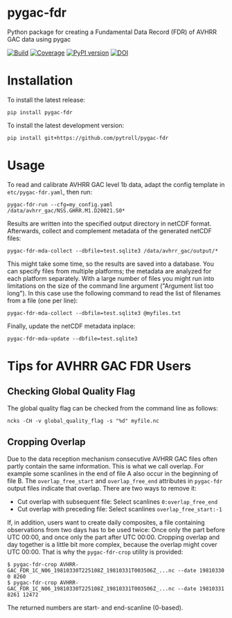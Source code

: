# pygac-fdr
Python package for creating a Fundamental Data Record (FDR) of AVHRR GAC data using pygac


[![Build](https://github.com/pytroll/pygac-fdr/actions/workflows/ci.yaml/badge.svg)](https://github.com/pytroll/pygac-fdr/actions/workflows/ci.yaml)
[![Coverage](https://codecov.io/gh/pytroll/pygac-fdr/branch/main/graph/badge.svg?token=LC55GL9GXN)](https://codecov.io/gh/pytroll/pygac-fdr)
[![PyPI version](https://badge.fury.io/py/pygac-fdr.svg)](https://badge.fury.io/py/pygac-fdr)
[![DOI](https://zenodo.org/badge/DOI/10.5281/zenodo.5762183.svg)](https://doi.org/10.5281/zenodo.5762183)

Installation
============

To install the latest release:
```
pip install pygac-fdr
```

To install the latest development version:
```
pip install git+https://github.com/pytroll/pygac-fdr
```

Usage
=====

To read and calibrate AVHRR GAC level 1b data, adapt the config template in `etc/pygac-fdr.yaml`, then
run:
```
pygac-fdr-run --cfg=my_config.yaml /data/avhrr_gac/NSS.GHRR.M1.D20021.S0*
```

Results are written into the specified output directory in netCDF format. Afterwards, collect and
complement metadata of the generated netCDF files:

```
pygac-fdr-mda-collect --dbfile=test.sqlite3 /data/avhrr_gac/output/*
```

This might take some time, so the results are saved into a database. You can specify files from
multiple platforms; the metadata are analyzed for each platform separately. With a large number
of files you might run into limitations on the size of the command line argument ("Argument list
too long"). In this case use the following command to read the list of filenames from a file
(one per line):

```
pygac-fdr-mda-collect --dbfile=test.sqlite3 @myfiles.txt
```

Finally, update the netCDF metadata inplace:

```
pygac-fdr-mda-update --dbfile=test.sqlite3
```

Tips for AVHRR GAC FDR Users
============================

Checking Global Quality Flag
----------------------------

The global quality flag can be checked from the command line as follows:

```
ncks -CH -v global_quality_flag -s "%d" myfile.nc
```

Cropping Overlap
----------------

Due to the data reception mechanism consecutive AVHRR GAC files often partly contain the same information. This is what
we call overlap. For example some scanlines in the end of file A also occur in the beginning of file B. The
`overlap_free_start` and `overlap_free_end` attributes in `pygac-fdr` output files indicate that overlap. There are two
ways to remove it:

- Cut overlap with subsequent file: Select scanlines `0:overlap_free_end`
- Cut overlap with preceding file: Select scanlines `overlap_free_start:-1`

If, in addition, users want to create daily composites, a file containing observations from two days has to be used
twice: Once only the part before UTC 00:00, and once only the part after UTC 00:00. Cropping overlap and day together
is a little bit more complex, because the overlap might cover UTC 00:00. That is why the `pygac-fdr-crop` utility is
provided:

```
$ pygac-fdr-crop AVHRR-GAC_FDR_1C_N06_19810330T225108Z_19810331T003506Z_...nc --date 19810330
0 8260
$ pygac-fdr-crop AVHRR-GAC_FDR_1C_N06_19810330T225108Z_19810331T003506Z_...nc --date 19810331
8261 12472
```

The returned numbers are start- and end-scanline (0-based).
